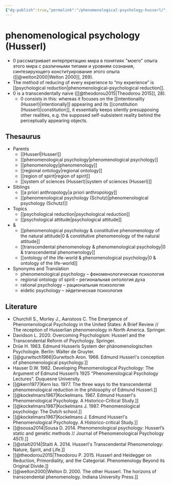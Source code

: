 ```yaml
---
{"dg-publish":true,"permalink":"/phenomenological-psychology-husserl/","dgHomeLink":false,"dgPassFrontmatter":false}
---
```


# phenomenological psychology (Husserl)
- 0 рассматривает интерпретацию мира в понятиях "моего" опыта этого мира с различными типами и уровням сознания, синтезирующего конституирование этого опыта ([[@welton2000|Welton 2000]], 269).
- The method of reducing of every experience to “my experience” is [[psychological reduction|phenomenological-psychological reduction]].
- 0 is a transcendentally naive ([[@theodorou2015|Theodorou 2015]], 28).
	- 0 consists in this: whereas it focuses on the [[intentionality (Husserl)|intentionally]] appearing and its [[constitution (Husserl)|constitution]], it essentially keeps silently presupposing other realities, e.g. the supposed self-subsistent reality behind the perceptually appearing objects. 





## Thesaurus
- Parents
	- [[Husserl|Husserl]]
	- [[phenomenological psychology|phenomenological psychology]]
	- [[phenomenology|phenomenology]]
	- [[regional ontology|regional ontology]]
	- [[region of spirit|region of spirit]]
	- [[system of sciences (Husserl)|system of sciences (Husserl)]]
- Siblings
	- [[a priori anthropology|a priori anthropology]]
	- [[phenomenological psychology (Schutz)|phenomenological psychology (Schutz)]]
- Topics
	- [[psychological reduction|psychological reduction]]
	- [[psychological attitude|psychological attitude]]
- &
	- [[phenomenological psychology & constitutive phenomenology of the natural attitude|0 & constitutive phenomenology of the natural attitude]]
	- [[transcendental phenomenology & phenomenological psychology|0 & transcendental phenomenology]]
	- [[ontology of the life-world & phenomenological psychology|0 & ontology of the life-world]]
- Synonyms and Translation
	- phenomenological psychology – феноменологическая психология
	- regional ontology of spirit – региональная онтология духа
	- rational psychology – рациональная психология
	- eidetic psychology – эйдетическая психология



## Literature
- Churchill S., Morley J., Aanstoos C. The Emergence of Phenomenological Psychology in the United States: A Brief Review // The reception of Husserlian phenomenology in North America. Springer.
- Davidson L. 2020. Overcoming Psychologism: Husserl and the Transcendental Reform of Psychology. Springer.
- Drüe H. 1963. Edmund Husserls System der phänomenologischen Psychologie. Berlin: Walter de Gruyter.
- [[@gurwitsch1966|Gurwitsch Aron. 1966. Edmund Husserl's conception of phenomenological psychology.]]
- Hauser D.W. 1982. Developing Phenomenological Psychology: The Argument of Edmund Husserl’s 1925 "Phenomenological Psychology Lectures". Duquesne University.
- [[@kern1977|Kern Iso. 1977. The three ways to the transcendental phenomenological reduction in the philosophy of Edmund Husserl.]]
- [[@kockelmans1967|Kockelmans. 1967. Edmund Husserl's Phenomenological Psychology. A Historico-Critical Study.]]
- [[@kockelmans1987|Kockelmans J. 1987. Phenomenological psychology: The Dutch school.]]
- [[@kockelmans1967|Kockelmans J. Edmund Husserl's Phenomenological Psychology. A Historico-critical Study.]]
- [[@sousa2014|Sousa D. 2014. Phenomenological psychology: Husserl’s static and genetic methods // Journal of Phenomenological Psychology 45(1).]]
- [[@staiti2014|Staiti A. 2014. Husserl's Transcendental Phenomenology: Nature, Spirit, and Life.]]
- [[@theodorou2015|Theodorou P. 2015. Husserl and Heidegger on Reduction, Primordiality, and the Categorial. Phenomenology Beyond its Original Divide.]]
- [[@welton2000|Welton D. 2000. The other Husserl. The horizons of transcendental phenomenology. Indiana University Press.]]